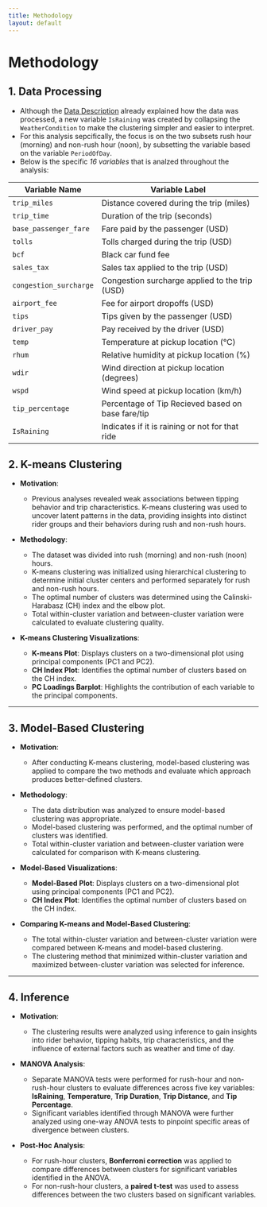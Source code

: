 ```yaml
---
title: Methodology
layout: default
--- 
```


# Methodology

## 1. **Data Processing**
- Although the [Data Description](Data.md) already explained how the data was processed, a new variable `IsRaining` was created by collapsing the `WeatherCondition` to make the clustering simpler and easier to interpret.
- For this analysis sepcifically, the focus is on the two subsets rush hour (morning) and non-rush hour (noon), by subsetting the variable based on the variable `PeriodOfDay`.
- Below is the specific *16 variables* that is analzed throughout the analysis:

| Variable Name          | Variable Label                                           |
|------------------------|----------------------------------------------------------|
| `trip_miles`            | Distance covered during the trip (miles)                |
| `trip_time`             | Duration of the trip (seconds)                          |
| `base_passenger_fare`   | Fare paid by the passenger (USD)                        |
| `tolls`                 | Tolls charged during the trip (USD)                     |
| `bcf`                   | Black car fund fee                                      |
| `sales_tax`             | Sales tax applied to the trip (USD)                     |
| `congestion_surcharge`  | Congestion surcharge applied to the trip (USD)          |
| `airport_fee`           | Fee for airport dropoffs (USD)                          |
| `tips`                  | Tips given by the passenger (USD)                       |
| `driver_pay`            | Pay received by the driver (USD)                        |
| `temp`                  | Temperature at pickup location (°C)                     |
| `rhum`                  | Relative humidity at pickup location (%)                |
| `wdir`                  | Wind direction at pickup location (degrees)             |
| `wspd`                  | Wind speed at pickup location (km/h)                    |
| `tip_percentage`        | Percentage of Tip Recieved based on base fare/tip       |
| `IsRaining`             | Indicates if it is raining or not for that ride         |

## 2. **K-means Clustering**
- **Motivation**:
  - Previous analyses revealed weak associations between tipping behavior and trip characteristics. K-means clustering was used to uncover latent patterns in the data, providing insights into distinct rider groups and their behaviors during rush and non-rush hours.

- **Methodology**:
  - The dataset was divided into rush (morning) and non-rush (noon) hours.
  - K-means clustering was initialized using hierarchical clustering to determine initial cluster centers and performed separately for rush and non-rush hours.
  - The optimal number of clusters was determined using the Calinski-Harabasz (CH) index and the elbow plot.
  - Total within-cluster variation and between-cluster variation were calculated to evaluate clustering quality.

- **K-means Clustering Visualizations**:
  - **K-means Plot**: Displays clusters on a two-dimensional plot using principal components (PC1 and PC2).
  - **CH Index Plot**: Identifies the optimal number of clusters based on the CH index.
  - **PC Loadings Barplot**: Highlights the contribution of each variable to the principal components.

---

## 3. **Model-Based Clustering**
- **Motivation**:
  - After conducting K-means clustering, model-based clustering was applied to compare the two methods and evaluate which approach produces better-defined clusters.

- **Methodology**:
  - The data distribution was analyzed to ensure model-based clustering was appropriate.
  - Model-based clustering was performed, and the optimal number of clusters was identified.
  - Total within-cluster variation and between-cluster variation were calculated for comparison with K-means clustering.

- **Model-Based Visualizations**:
  - **Model-Based Plot**: Displays clusters on a two-dimensional plot using principal components (PC1 and PC2).
  - **CH Index Plot**: Identifies the optimal number of clusters based on the CH index.

- **Comparing K-means and Model-Based Clustering**:
  - The total within-cluster variation and between-cluster variation were compared between K-means and model-based clustering.
  - The clustering method that minimized within-cluster variation and maximized between-cluster variation was selected for inference.

---

## **4. Inference**

- **Motivation**:
  - The clustering results were analyzed using inference to gain insights into rider behavior, tipping habits, trip characteristics, and the influence of external factors such as weather and time of day. 

- **MANOVA Analysis**:
  - Separate MANOVA tests were performed for rush-hour and non-rush-hour clusters to evaluate differences across five key variables: **IsRaining**, **Temperature**, **Trip Duration**, **Trip Distance**, and **Tip Percentage**.
  - Significant variables identified through MANOVA were further analyzed using one-way ANOVA tests to pinpoint specific areas of divergence between clusters.

- **Post-Hoc Analysis**:
  - For rush-hour clusters, **Bonferroni correction** was applied to compare differences between clusters for significant variables identified in the ANOVA.
  - For non-rush-hour clusters, a **paired t-test** was used to assess differences between the two clusters based on significant variables.
